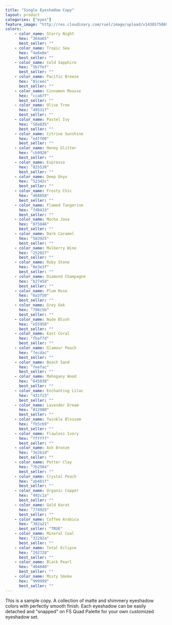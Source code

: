 ```yaml
---
title: "Single Eyeshadow Copy"
layout: product
categories: ["eyes"]
feature_image: "http://res.cloudinary.com/ruel/image/upload/v1438575069/fs/Single_Eyeshadow_P1016224.jpg"
colors:
    - color_name: Starry Night 
      hex: "364a65"
      best_seller: ""
    - color_name: Tropic Sea 
      hex: "4a6e8e"
      best_seller: ""
    - color_name: Cold Sapphire 
      hex: "5b7fef"
      best_seller: ""
    - color_name: Pacific Breeze 
      hex: "81ceec"
      best_seller: ""
    - color_name: Cinnamon Mousse 
      hex: "cca67f"
      best_seller: ""
    - color_name: Olive Tree 
      hex: "49531f"
      best_seller: ""
    - color_name: Pastel Ivy 
      hex: "58a835"
      best_seller: ""
    - color_name: Citrine Sunshine 
      hex: "e4ff00"
      best_seller: ""
    - color_name: Honey Glitter 
      hex: "cb9926"
      best_seller: ""
    - color_name: Espresso 
      hex: "825538"
      best_seller: ""
    - color_name: Deep Onyx 
      hex: "52342c"
      best_seller: ""
    - color_name: Frosty Chic 
      hex: "d68858"
      best_seller: ""
    - color_name: Flamed Tangerine 
      hex: "fd8433"
      best_seller: ""
    - color_name: Mocha Java 
      hex: "875846"
      best_seller: ""
    - color_name: Dark Caramel 
      hex: "583925"
      best_seller: ""
    - color_name: Mulberry Wine 
      hex: "252027"
      best_seller: ""
    - color_name: Ruby Stone 
      hex: "8e3e3f"
      best_seller: ""
    - color_name: Diamond Champagne 
      hex: "b2745d"
      best_seller: ""
    - color_name: Plum Rose 
      hex: "6a3f50"
      best_seller: ""
    - color_name: Grey Oak 
      hex: "796c5b"
      best_seller: ""
    - color_name: Nude Blush 
      hex: "e55958"
      best_seller: ""
    - color_name: East Coral 
      hex: "fbaf7d"
      best_seller: ""
    - color_name: Glamour Peach 
      hex: "fecdac"
      best_seller: ""
    - color_name: Beach Sand 
      hex: "feefac"
      best_seller: ""
    - color_name: Mahogany Wood 
      hex: "645038"
      best_seller: ""
    - color_name: Enchanting Lilac 
      hex: "431f23"
      best_seller: ""
    - color_name: Lavender Dream 
      hex: "812980"
      best_seller: ""
    - color_name: Twinkle Blossom 
      hex: "fb5cb9"
      best_seller: ""
    - color_name: Flawless Ivory 
      hex: "ffffff"
      best_seller: ""
    - color_name: Ash Bronze 
      hex: "3e2b1d"
      best_seller: ""
    - color_name: Potter Clay 
      hex: "7b2504"
      best_seller: ""
    - color_name: Crystal Peach 
      hex: "ab481f"
      best_seller: ""
    - color_name: Organic Copper 
      hex: "492c1a"
      best_seller: ""
    - color_name: Gold Karat 
      hex: "774925"
      best_seller: ""
    - color_name: Coffee Arabica 
      hex: "382a21"
      best_seller: "TRUE"
    - color_name: Mineral Coal 
      hex: "32292a"
      best_seller: ""
    - color_name: Total Eclipse 
      hex: "292728"
      best_seller: ""
    - color_name: Black Pearl 
      hex: "404040"
      best_seller: ""
    - color_name: Misty Smoke 
      hex: "999999"
      best_seller: ""
---
```

This is a sample copy. A collection of matte and shimmery eyeshadow colors with perfectly smooth finish. Each eyeshadow can be easily detached and "snapped" on FS Quad Palette for your own customized eyeshadow set.